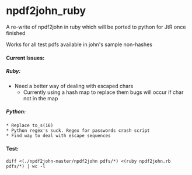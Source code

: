 npdf2john_ruby
==============

A re-write of npdf2john in ruby which will be ported to python for JtR once finished

Works for all test pdfs available in john's sample non-hashes

#### Current Issues:
##### Ruby:
* Need a better way of dealing with escaped chars
	* Currently using a hash map to replace them bugs will occur if char not in the map

##### Python:
	* Replace to_s(16)
	* Python regex's suck. Regex for passwords crash script
	* Find way to deal with escape sequences

#### Test:
```
diff <(./npdf2john-master/npdf2john pdfs/*) <(ruby npdf2john.rb pdfs/*) | wc -l
```